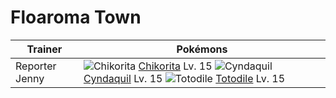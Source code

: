 # Floaroma Town

Trainer                    | Pokémons
---                        | ---
Reporter Jenny             | ![][152]  [Chikorita] Lv. 15  ![][155]  [Cyndaquil] Lv. 15  ![][158]  [Totodile] Lv. 15


[152]: https://raw.githubusercontent.com/PokeAPI/sprites/master/sprites/pokemon/152.png "Chikorita"
[155]: https://raw.githubusercontent.com/PokeAPI/sprites/master/sprites/pokemon/155.png "Cyndaquil"
[158]: https://raw.githubusercontent.com/PokeAPI/sprites/master/sprites/pokemon/158.png "Totodile"
[Chikorita]: /pokemon_changes/152.md
[Cyndaquil]: /pokemon_changes/155.md
[Totodile]: /pokemon_changes/158.md
